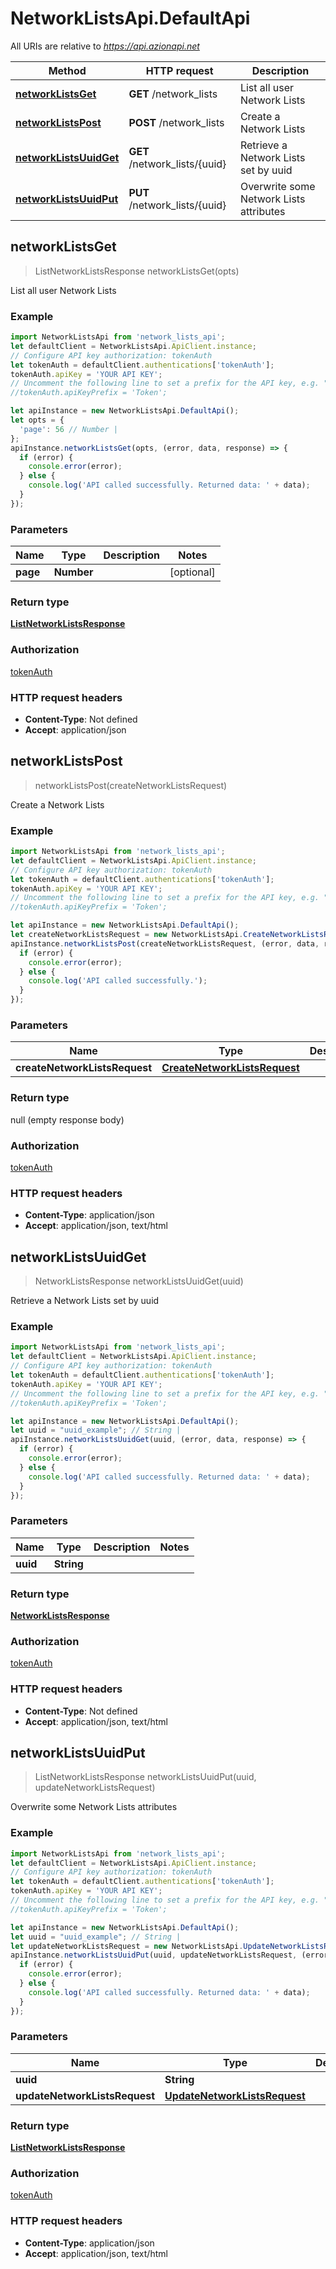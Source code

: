 # NetworkListsApi.DefaultApi

All URIs are relative to *https://api.azionapi.net*

Method | HTTP request | Description
------------- | ------------- | -------------
[**networkListsGet**](DefaultApi.md#networkListsGet) | **GET** /network_lists | List all user Network Lists
[**networkListsPost**](DefaultApi.md#networkListsPost) | **POST** /network_lists | Create a Network Lists
[**networkListsUuidGet**](DefaultApi.md#networkListsUuidGet) | **GET** /network_lists/{uuid} | Retrieve a Network Lists set by uuid
[**networkListsUuidPut**](DefaultApi.md#networkListsUuidPut) | **PUT** /network_lists/{uuid} | Overwrite some Network Lists attributes



## networkListsGet

> ListNetworkListsResponse networkListsGet(opts)

List all user Network Lists

### Example

```javascript
import NetworkListsApi from 'network_lists_api';
let defaultClient = NetworkListsApi.ApiClient.instance;
// Configure API key authorization: tokenAuth
let tokenAuth = defaultClient.authentications['tokenAuth'];
tokenAuth.apiKey = 'YOUR API KEY';
// Uncomment the following line to set a prefix for the API key, e.g. "Token" (defaults to null)
//tokenAuth.apiKeyPrefix = 'Token';

let apiInstance = new NetworkListsApi.DefaultApi();
let opts = {
  'page': 56 // Number | 
};
apiInstance.networkListsGet(opts, (error, data, response) => {
  if (error) {
    console.error(error);
  } else {
    console.log('API called successfully. Returned data: ' + data);
  }
});
```

### Parameters


Name | Type | Description  | Notes
------------- | ------------- | ------------- | -------------
 **page** | **Number**|  | [optional] 

### Return type

[**ListNetworkListsResponse**](ListNetworkListsResponse.md)

### Authorization

[tokenAuth](../README.md#tokenAuth)

### HTTP request headers

- **Content-Type**: Not defined
- **Accept**: application/json


## networkListsPost

> networkListsPost(createNetworkListsRequest)

Create a Network Lists

### Example

```javascript
import NetworkListsApi from 'network_lists_api';
let defaultClient = NetworkListsApi.ApiClient.instance;
// Configure API key authorization: tokenAuth
let tokenAuth = defaultClient.authentications['tokenAuth'];
tokenAuth.apiKey = 'YOUR API KEY';
// Uncomment the following line to set a prefix for the API key, e.g. "Token" (defaults to null)
//tokenAuth.apiKeyPrefix = 'Token';

let apiInstance = new NetworkListsApi.DefaultApi();
let createNetworkListsRequest = new NetworkListsApi.CreateNetworkListsRequest(); // CreateNetworkListsRequest | 
apiInstance.networkListsPost(createNetworkListsRequest, (error, data, response) => {
  if (error) {
    console.error(error);
  } else {
    console.log('API called successfully.');
  }
});
```

### Parameters


Name | Type | Description  | Notes
------------- | ------------- | ------------- | -------------
 **createNetworkListsRequest** | [**CreateNetworkListsRequest**](CreateNetworkListsRequest.md)|  | 

### Return type

null (empty response body)

### Authorization

[tokenAuth](../README.md#tokenAuth)

### HTTP request headers

- **Content-Type**: application/json
- **Accept**: application/json, text/html


## networkListsUuidGet

> NetworkListsResponse networkListsUuidGet(uuid)

Retrieve a Network Lists set by uuid

### Example

```javascript
import NetworkListsApi from 'network_lists_api';
let defaultClient = NetworkListsApi.ApiClient.instance;
// Configure API key authorization: tokenAuth
let tokenAuth = defaultClient.authentications['tokenAuth'];
tokenAuth.apiKey = 'YOUR API KEY';
// Uncomment the following line to set a prefix for the API key, e.g. "Token" (defaults to null)
//tokenAuth.apiKeyPrefix = 'Token';

let apiInstance = new NetworkListsApi.DefaultApi();
let uuid = "uuid_example"; // String | 
apiInstance.networkListsUuidGet(uuid, (error, data, response) => {
  if (error) {
    console.error(error);
  } else {
    console.log('API called successfully. Returned data: ' + data);
  }
});
```

### Parameters


Name | Type | Description  | Notes
------------- | ------------- | ------------- | -------------
 **uuid** | **String**|  | 

### Return type

[**NetworkListsResponse**](NetworkListsResponse.md)

### Authorization

[tokenAuth](../README.md#tokenAuth)

### HTTP request headers

- **Content-Type**: Not defined
- **Accept**: application/json, text/html


## networkListsUuidPut

> ListNetworkListsResponse networkListsUuidPut(uuid, updateNetworkListsRequest)

Overwrite some Network Lists attributes

### Example

```javascript
import NetworkListsApi from 'network_lists_api';
let defaultClient = NetworkListsApi.ApiClient.instance;
// Configure API key authorization: tokenAuth
let tokenAuth = defaultClient.authentications['tokenAuth'];
tokenAuth.apiKey = 'YOUR API KEY';
// Uncomment the following line to set a prefix for the API key, e.g. "Token" (defaults to null)
//tokenAuth.apiKeyPrefix = 'Token';

let apiInstance = new NetworkListsApi.DefaultApi();
let uuid = "uuid_example"; // String | 
let updateNetworkListsRequest = new NetworkListsApi.UpdateNetworkListsRequest(); // UpdateNetworkListsRequest | 
apiInstance.networkListsUuidPut(uuid, updateNetworkListsRequest, (error, data, response) => {
  if (error) {
    console.error(error);
  } else {
    console.log('API called successfully. Returned data: ' + data);
  }
});
```

### Parameters


Name | Type | Description  | Notes
------------- | ------------- | ------------- | -------------
 **uuid** | **String**|  | 
 **updateNetworkListsRequest** | [**UpdateNetworkListsRequest**](UpdateNetworkListsRequest.md)|  | 

### Return type

[**ListNetworkListsResponse**](ListNetworkListsResponse.md)

### Authorization

[tokenAuth](../README.md#tokenAuth)

### HTTP request headers

- **Content-Type**: application/json
- **Accept**: application/json, text/html

